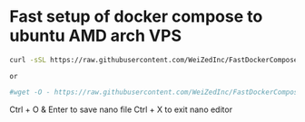 # Fast setup of docker compose to ubuntu AMD arch VPS
```bash
curl -sSL https://raw.githubusercontent.com/WeiZedInc/FastDockerComposeSetup/refs/heads/main/setup.sh | bash
```
`or`
```bash
#wget -O - https://raw.githubusercontent.com/WeiZedInc/FastDockerComposeSetup/refs/heads/main/setup.sh | bash
```

Ctrl + O & Enter to save nano file
Ctrl + X to exit nano editor
